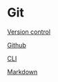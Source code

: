 # Git

[Version control](Git%2022d2f7ecf11848ab9fea5a5488d0b0e6/Version%20control%20a8c94db685364aff924432e8e3888b9d.md)

[Github](Git%2022d2f7ecf11848ab9fea5a5488d0b0e6/Github%201ccaf06227a649f684a64483868c51a8.md)

[CLI](Git%2022d2f7ecf11848ab9fea5a5488d0b0e6/CLI%20e353c720edfb4175a4f1333a9fd96ed4.md)

[Markdown](Git%2022d2f7ecf11848ab9fea5a5488d0b0e6/Markdown%2034eb53d8306b417db14d6baf80418a3e.md)